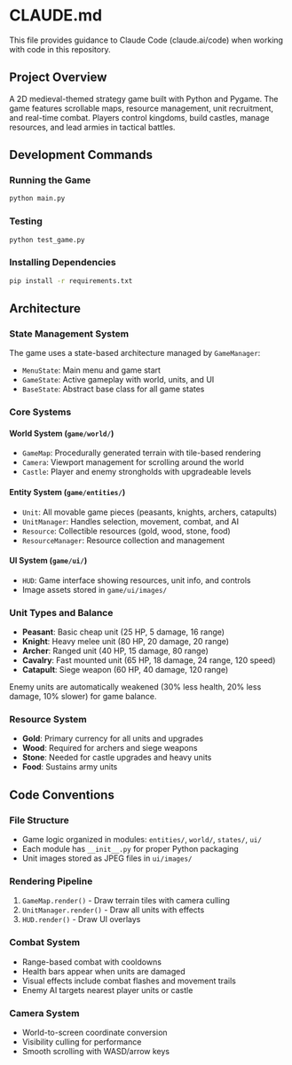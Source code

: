 # CLAUDE.md

This file provides guidance to Claude Code (claude.ai/code) when working with code in this repository.

## Project Overview

A 2D medieval-themed strategy game built with Python and Pygame. The game features scrollable maps, resource management, unit recruitment, and real-time combat. Players control kingdoms, build castles, manage resources, and lead armies in tactical battles.

## Development Commands

### Running the Game
```bash
python main.py
```

### Testing
```bash
python test_game.py
```

### Installing Dependencies
```bash
pip install -r requirements.txt
```

## Architecture

### State Management System
The game uses a state-based architecture managed by `GameManager`:
- `MenuState`: Main menu and game start
- `GameState`: Active gameplay with world, units, and UI
- `BaseState`: Abstract base class for all game states

### Core Systems

#### World System (`game/world/`)
- `GameMap`: Procedurally generated terrain with tile-based rendering
- `Camera`: Viewport management for scrolling around the world
- `Castle`: Player and enemy strongholds with upgradeable levels

#### Entity System (`game/entities/`)
- `Unit`: All movable game pieces (peasants, knights, archers, catapults)
- `UnitManager`: Handles selection, movement, combat, and AI
- `Resource`: Collectible resources (gold, wood, stone, food)
- `ResourceManager`: Resource collection and management

#### UI System (`game/ui/`)
- `HUD`: Game interface showing resources, unit info, and controls
- Image assets stored in `game/ui/images/`

### Unit Types and Balance
- **Peasant**: Basic cheap unit (25 HP, 5 damage, 16 range)
- **Knight**: Heavy melee unit (80 HP, 20 damage, 20 range)
- **Archer**: Ranged unit (40 HP, 15 damage, 80 range)
- **Cavalry**: Fast mounted unit (65 HP, 18 damage, 24 range, 120 speed)
- **Catapult**: Siege weapon (60 HP, 40 damage, 120 range)

Enemy units are automatically weakened (30% less health, 20% less damage, 10% slower) for game balance.

### Resource System
- **Gold**: Primary currency for all units and upgrades
- **Wood**: Required for archers and siege weapons
- **Stone**: Needed for castle upgrades and heavy units
- **Food**: Sustains army units

## Code Conventions

### File Structure
- Game logic organized in modules: `entities/`, `world/`, `states/`, `ui/`
- Each module has `__init__.py` for proper Python packaging
- Unit images stored as JPEG files in `ui/images/`

### Rendering Pipeline
1. `GameMap.render()` - Draw terrain tiles with camera culling
2. `UnitManager.render()` - Draw all units with effects
3. `HUD.render()` - Draw UI overlays

### Combat System
- Range-based combat with cooldowns
- Health bars appear when units are damaged
- Visual effects include combat flashes and movement trails
- Enemy AI targets nearest player units or castle

### Camera System
- World-to-screen coordinate conversion
- Visibility culling for performance
- Smooth scrolling with WASD/arrow keys